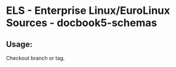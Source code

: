 # ELS - Enterprise Linux/EuroLinux Sources - docbook5-schemas
 
## Usage:
  Checkout branch or tag.

